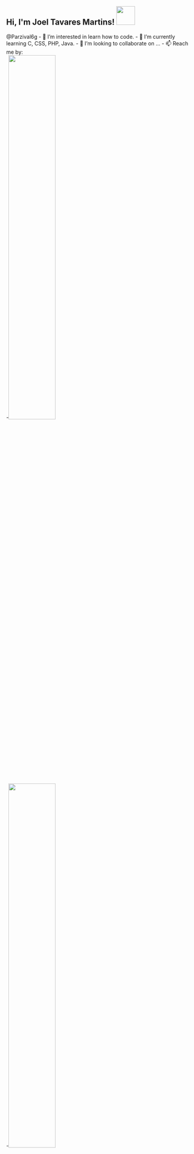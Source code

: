 <style>
	.img{
	width:50%;
	}
</style>
<h2> Hi, I'm Joel Tavares Martins! <img src="https://media1.giphy.com/media/fXnKP8CfISrfaILSBJ/giphy.gif" width="50"></h2>
@Parzival6g
- 👀 I’m interested in learn how to code.
- 🌱 I’m currently learning C, CSS, PHP, Java.
- 💞️ I’m looking to collaborate on ...
- 📫 Reach me by:<br>
	      -<a href="https://www.instagram.com/joeltm05/"><img class="img" src="https://cdn4.iconfinder.com/data/icons/picons-social/57/38-instagram-2-256.png"></a><br>
	      -<a href="https://www.facebook.com/joel.martins.948011"><img class="img" src="https://cdn3.iconfinder.com/data/icons/social-media-black-white-2/512/BW_Facebook_glyph_svg-256.png"></a><br>
	      -<a href="https://twitter.com/JoelTM11"><img class="img" src="https://cdn4.iconfinder.com/data/icons/miu-black-social-2/60/twitter-256.png"></a><br>
	      -<a href="https://www.linkedin.com/in/joel-martins-843bbb14a/"><img class="img" src="https://cdn2.iconfinder.com/data/icons/social-media-solid-2/32/Linkedln-256.png"></a><br>
	      -<a href="mailto:joeltavaresmartins10@gmail.com"><img class="img" src="https://cdn0.iconfinder.com/data/icons/picons-social/57/67-gmail-256.png"></a><br>
	 <img src="https://img.shields.io/twitter/follow/JoelTM11?label=Twitter&logo=twitter&style=for-the-badge&color=blue" href="https://twitter.com/JoelTM11" />
	 <img width="48%" src="https://github-readme-stats.vercel.app/api?username=Parzival6g&show_icons=true&theme=tokyonight" />
  	<img width="48%" src="https://github-readme-streak-stats.herokuapp.com/?user=Parzival6g&theme=tokyonight" />  
<center>💪One day or Day 1. U decide💪</center>

<!---
Parzival6g/Parzival6g is a ✨ special ✨ repository because its `README.md` (this file) appears on your GitHub profile.
You can click the Preview link to take a look at your changes.
--->
